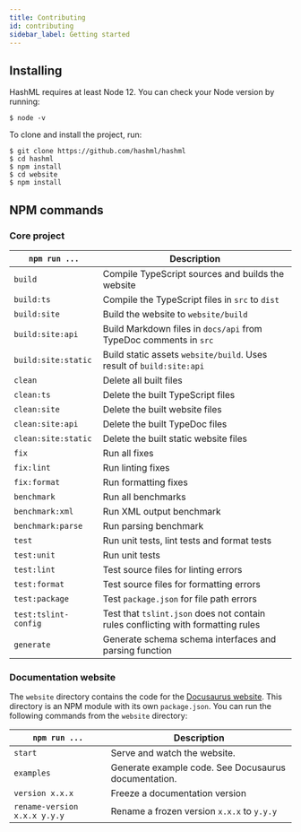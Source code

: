 ```yaml
---
title: Contributing
id: contributing
sidebar_label: Getting started
---
```


## Installing

HashML requires at least Node 12. You can check your Node version by running:

```console
$ node -v
```

To clone and install the project, run:

```console
$ git clone https://github.com/hashml/hashml
$ cd hashml
$ npm install
$ cd website
$ npm install
```

## NPM commands

### Core project

| `npm run ...`        | Description                                                                      |
| -------------------- | -------------------------------------------------------------------------------- |
| `build`              | Compile TypeScript sources and builds the website                                |
| `build:ts`           | Compile the TypeScript files in `src` to `dist`                                  |
| `build:site`         | Build the website to `website/build`                                             |
| `build:site:api`     | Build Markdown files in `docs/api` from TypeDoc comments in `src`                |
| `build:site:static`  | Build static assets `website/build`. Uses result of `build:site:api`             |
| `clean`              | Delete all built files                                                           |
| `clean:ts`           | Delete the built TypeScript files                                                |
| `clean:site`         | Delete the built website files                                                   |
| `clean:site:api`     | Delete the built TypeDoc files                                                   |
| `clean:site:static`  | Delete the built static website files                                            |
| `fix`                | Run all fixes                                                                    |
| `fix:lint`           | Run linting fixes                                                                |
| `fix:format`         | Run formatting fixes                                                             |
| `benchmark`          | Run all benchmarks                                                               |
| `benchmark:xml`      | Run XML output benchmark                                                         |
| `benchmark:parse`    | Run parsing benchmark                                                            |
| `test`               | Run unit tests, lint tests and format tests                                      |
| `test:unit`          | Run unit tests                                                                   |
| `test:lint`          | Test source files for linting errors                                             |
| `test:format`        | Test source files for formatting errors                                          |
| `test:package`       | Test `package.json` for file path errors                                         |
| `test:tslint-config` | Test that `tslint.json` does not contain rules conflicting with formatting rules |
| `generate`           | Generate schema schema interfaces and parsing function                           |

### Documentation website

The `website` directory contains the code for the [Docusaurus website](https://docusaurus.io/). This directory is an NPM module with its own `package.json`. You can run the following commands from the `website` directory:

| `npm run ...`                | Description                                          |
| ---------------------------- | ---------------------------------------------------- |
| `start`                      | Serve and watch the website.                         |
| `examples`                   | Generate example code. See Docusaurus documentation. |
| `version x.x.x`              | Freeze a documentation version                       |
| `rename-version x.x.x y.y.y` | Rename a frozen version `x.x.x` to `y.y.y`           |
